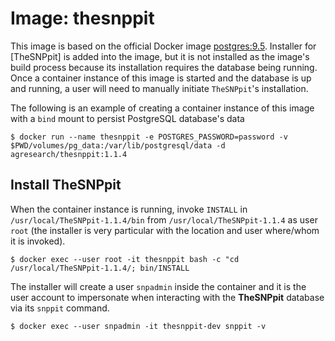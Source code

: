 # Image: thesnppit

This image is based on the official Docker image [postgres:9.5](https://hub.docker.com/_/postgres). Installer for [TheSNPpit] is added into the image, but it is not installed as the image's build process because its installation requires the database being running. Once a container instance of this image is started and the database is up and running, a user will need to manually initiate `TheSNPpit`'s installation.

The following is an example of creating a container instance of this image with a `bind` mount to persist PostgreSQL database's data

```
$ docker run --name thesnppit -e POSTGRES_PASSWORD=password -v $PWD/volumes/pg_data:/var/lib/postgresql/data -d agresearch/thesnppit:1.1.4
```

## Install **TheSNPpit**

When the container instance is running, invoke `INSTALL` in `/usr/local/TheSNPpit-1.1.4/bin` from `/usr/local/TheSNPpit-1.1.4` as user `root` (the installer is very particular with the location and user where/whom it is invoked).

```
$ docker exec --user root -it thesnppit bash -c "cd /usr/local/TheSNPpit-1.1.4/; bin/INSTALL
```

The installer will create a user `snpadmin` inside the container and it is the user account to impersonate when interacting with the **TheSNPpit** database via its `snppit` command.

```
$ docker exec --user snpadmin -it thesnppit-dev snppit -v
```
